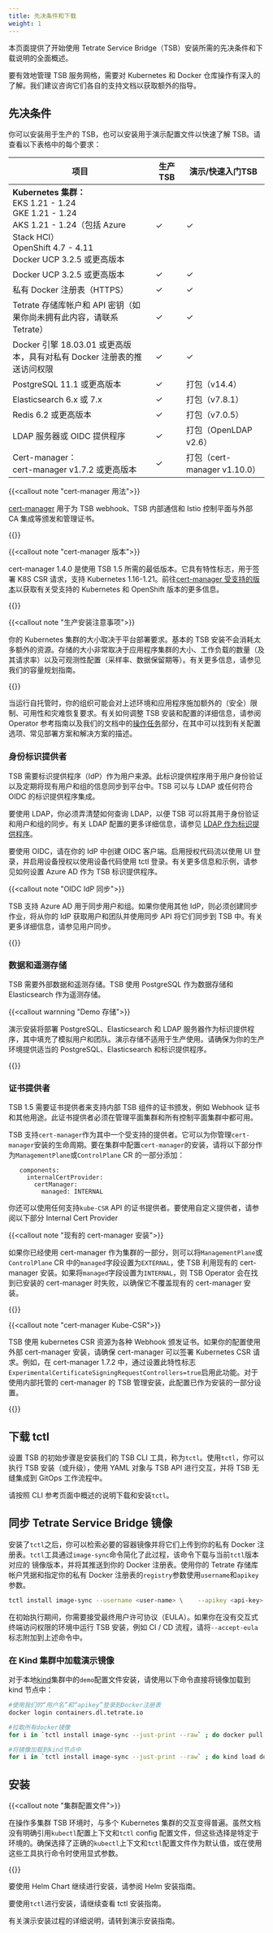 ```yaml
---
title: 先决条件和下载
weight: 1
---
```


本页面提供了开始使用 Tetrate Service Bridge（TSB）安装所需的先决条件和下载说明的全面概述。

要有效地管理 TSB 服务网格，需要对 Kubernetes 和 Docker 仓库操作有深入的了解。我们建议咨询它们各自的支持文档以获取额外的指导。

## 先决条件

你可以安装用于生产的 TSB，也可以安装用于演示配置文件以快速了解 TSB。请查看以下表格中的每个要求：

| 项目 | 生产 TSB | 演示/快速入门TSB             |
| ------------------------------------------------------------ | ------- | ---------------------------- |
| **Kubernetes 集群：**<br />EKS 1.21 - 1.24<br />GKE 1.21 - 1.24<br />AKS 1.21 - 1.24（包括 Azure Stack HCI）<br />OpenShift 4.7 - 4.11<br />Docker UCP 3.2.5 或更高版本 | ✓       | ✓                            |
| Docker UCP 3.2.5 或更高版本                                   | ✓       | ✓                            |
| 私有 Docker 注册表（HTTPS）                                    | ✓       | ✓                            |
| Tetrate 存储库帐户和 API 密钥（如果你尚未拥有此内容，请联系 Tetrate） | ✓       | ✓                            |
| Docker 引擎 18.03.01 或更高版本，具有对私有 Docker 注册表的推送访问权限 | ✓       | ✓                            |
| PostgreSQL 11.1 或更高版本                                    | ✓       | 打包（v14.4）                |
| Elasticsearch 6.x 或 7.x                                       | ✓       | 打包（v7.8.1）               |
| Redis 6.2 或更高版本                                          | ✓       | 打包（v7.0.5）               |
| LDAP 服务器或 OIDC 提供程序                                     | ✓       | 打包（OpenLDAP v2.6）        |
| Cert-manager：</br>cert-manager v1.7.2 或更高版本             | ✓       | 打包（cert-manager v1.10.0） |

{{<callout note "cert-manager 用法">}}

[cert-manager](https://cert-manager.io/) 用于为 TSB webhook、TSB 内部通信和 Istio 控制平面与外部 CA 集成等颁发和管理证书。

{{</callout>}}

{{<callout note "cert-manager 版本">}}

cert-manager 1.4.0 是使用 TSB 1.5 所需的最低版本。它具有特性标志，用于签署 K8S CSR 请求，支持 Kubernetes 1.16-1.21。前往[cert-manager 受支持的版本](https://cert-manager.io/docs/installation/supported-releases/)以获取有关受支持的 Kubernetes 和 OpenShift 版本的更多信息。

{{</callout>}}

{{<callout note "生产安装注意事项">}}

你的 Kubernetes 集群的大小取决于平台部署要求。基本的 TSB 安装不会消耗太多额外的资源。存储的大小非常取决于应用程序集群的大小、工作负载的数量（及其请求率）以及可观测性配置（采样率、数据保留期等）。有关更多信息，请参见我们的容量规划指南。 

{{</callout>}}

当运行自托管时，你的组织可能会对上述环境和应用程序施加额外的（安全）限制、可用性和灾难恢复要求。有关如何调整 TSB 安装和配置的详细信息，请参阅 Operator 参考指南以及我们的文档中的[操作任务](../../howto/)部分，在其中可以找到有关配置选项、常见部署方案和解决方案的描述。

### 身份标识提供者

TSB 需要标识提供程序（IdP）作为用户来源。此标识提供程序用于用户身份验证以及定期将现有用户和组的信息同步到平台中。TSB 可以与 LDAP 或任何符合 OIDC 的标识提供程序集成。

要使用 LDAP，你必须弄清楚如何查询 LDAP，以便 TSB 可以将其用于身份验证和用户和组的同步。有关 LDAP 配置的更多详细信息，请参见 [LDAP 作为标识提供程序](../../operations/users/configuring-ldap/)。

要使用 OIDC，请在你的 IdP 中创建 OIDC 客户端。启用授权代码流以使用 UI 登录，并启用设备授权以使用设备代码使用 tctl 登录。有关更多信息和示例，请参见如何设置 Azure AD 作为 TSB 标识提供程序。

{{<callout note "OIDC IdP 同步">}}

TSB 支持 Azure AD 用于同步用户和组。如果你使用其他 IdP，则必须创建同步作业，将从你的 IdP 获取用户和团队并使用同步 API 将它们同步到 TSB 中。有关更多详细信息，请参见用户同步。 

{{</callout>}}

### 数据和遥测存储

TSB 需要外部数据和遥测存储。TSB 使用 PostgreSQL 作为数据存储和 Elasticsearch 作为遥测存储。

{{<callout warnning "Demo 存储">}}

演示安装将部署 PostgreSQL、Elasticsearch 和 LDAP 服务器作为标识提供程序，其中填充了模拟用户和团队。演示存储不适用于生产使用。请确保为你的生产环境提供适当的 PostgreSQL、Elasticsearch 和标识提供程序。 

{{</callout>}}

### 证书提供者

TSB 1.5 需要证书提供者来支持内部 TSB 组件的证书颁发，例如 Webhook 证书和其他用途。此证书提供者必须在管理平面集群和所有控制平面集群中都可用。

TSB 支持`cert-manager`作为其中一个受支持的提供者。它可以为你管理`cert-manager`安装的生命周期。要在集群中配置`cert-manager`的安装，请将以下部分作为`ManagementPlane`或`ControlPlane` CR 的一部分添加：

```
   components:
     internalCertProvider:
       certManager:
         managed: INTERNAL
```

你还可以使用任何支持`kube-CSR` API 的证书提供者。要使用自定义提供者，请参阅以下部分 Internal Cert Provider

{{<callout note "现有的 cert-manager 安装">}}

如果你已经使用 cert-manager 作为集群的一部分，则可以将`ManagementPlane`或`ControlPlane` CR 中的`managed`字段设置为`EXTERNAL`，使 TSB 利用现有的 cert-manager 安装。如果将`managed`字段设置为`INTERNAL`，则 TSB Operator 会在找到已安装的 cert-manager 时失败，以确保它不覆盖现有的 cert-manager 安装。

{{</callout>}}

{{<callout note "cert-manager Kube-CSR">}}

TSB 使用 kubernetes CSR 资源为各种 Webhook 颁发证书。如果你的配置使用外部 cert-manager 安装，请确保 cert-manager 可以签署 Kubernetes CSR 请求。例如，在 cert-manager 1.7.2 中，通过设置此特性标志 `ExperimentalCertificateSigningRequestControllers=true`启用此功能。对于使用内部托管的 cert-manager 的 TSB 管理安装，此配置已作为安装的一部分设置。 

{{</callout>}}

## 下载 tctl

设置 TSB 的初始步骤是安装我们的 TSB CLI 工具，称为`tctl`。使用`tctl`，你可以执行 TSB 安装（或升级），使用 YAML 对象与 TSB API 进行交互，并将 TSB 无缝集成到 GitOps 工作流程中。

请按照 CLI 参考页面中概述的说明下载和安装`tctl`。

## 同步 Tetrate Service Bridge 镜像

安装了`tctl`之后，你可以检索必要的容器镜像并将它们上传到你的私有 Docker 注册表。`tctl`工具通过`image-sync`命令简化了此过程，该命令下载与当前`tctl`版本对应的 镜像版本，并将其推送到你的 Docker 注册表。使用你的 Tetrate 存储库帐户凭据和指定你的私有 Docker 注册表的`registry`参数使用`username`和`apikey`参数。

```bash
tctl install image-sync --username <user-name> \    --apikey <api-key> --registry <registry-location>
```

在初始执行期间，你需要接受最终用户许可协议（EULA）。如果你在没有交互式终端访问权限的环境中运行 TSB 安装，例如 CI / CD 流程，请将`--accept-eula`标志附加到上述命令中。

### 在 Kind 集群中加载演示镜像

对于本地[kind](https://kind.sigs.k8s.io/)集群中的`demo`配置文件安装，请使用以下命令直接将镜像加载到 kind 节点中：

```bash
#使用我们的“用户名”和“apikey”登录到Docker注册表
docker login containers.dl.tetrate.io

#拉取所有docker镜像
for i in `tctl install image-sync --just-print --raw` ; do docker pull $i ; done

#将镜像加载到kind节点中
for i in `tctl install image-sync --just-print --raw` ; do kind load docker-image $i ; done
```

## 安装

{{<callout note "集群配置文件">}}

在操作多集群 TSB 环境时，与多个 Kubernetes 集群的交互变得普遍。虽然文档没有明确引用`kubectl`配置上下文和`tctl` config 配置文件，但这些选择是特定于环境的。确保选择了正确的`kubectl`上下文和`tctl`配置文件作为默认值，或在使用这些工具执行命令时使用显式参数。

{{</callout>}}

要使用 Helm Chart 继续进行安装，请参阅 Helm 安装指南。

要使用`tctl`进行安装，请继续查看 tctl 安装指南。

有关演示安装过程的详细说明，请转到演示安装指南。
